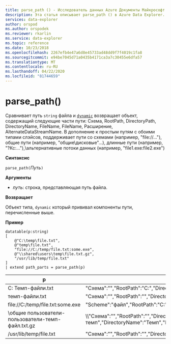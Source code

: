 ```yaml
---
title: parse_path () - Исследователь данных Azure Документы Майкрософт
description: Эта статья описывает parse_path () в Azure Data Explorer.
services: data-explorer
author: orspod
ms.author: orspodek
ms.reviewer: rkarlin
ms.service: data-explorer
ms.topic: reference
ms.date: 10/23/2018
ms.openlocfilehash: 2267efb4e47a6d8e45733ad48dd9f7f4019c1fa8
ms.sourcegitcommit: e94be7045d71a0435b4171ca3a7c30455e6dfa57
ms.translationtype: MT
ms.contentlocale: ru-RU
ms.lasthandoff: 04/22/2020
ms.locfileid: "81744659"
---
```

# <a name="parse_path"></a>parse_path()

Сравнивает путь `string` файла и [`dynamic`](./scalar-data-types/dynamic.md) возвращает объект, содержащий следующие части пути: Схема, RootPath, DirectoryPath, DirectoryName, FileName, FileName, Расширение, AlternateDataStreamName.
В дополнение к простым путям с обоими типами слэйсов, поддерживает пути со схемами (например, "file://..."), общие пути (например, "общие\\дисковые"...), длинные пути (например, "?Кс:..."),\\альтернативные потоки данных (например, "file1.exe:file2.exe")

**Синтаксис**

`parse_path(`*Путь*`)`

**Аргументы**

* *путь*: строка, представляющая путь файла.

**Возвращает**

Объект типа, `dynamic` который прививал компоненты пути, перечисленные выше.

**Пример**

<!-- csl: https://help.kusto.windows.net/Samples -->

```kusto
datatable(p:string) 
[
    @"C:\temp\file.txt",
    @"temp\file.txt",
    "file://C:/temp/file.txt:some.exe",
    @"\\shared\users\temp\file.txt.gz",
    "/usr/lib/temp/file.txt"
]
| extend path_parts = parse_path(p)

```

|p|path_parts
|---|---
|C: Темп-файли.txt|"Схема":"","RootPath":"C:","DirectoryPath":"C:\\темп","DirectoryName":"Темп","Filename":"filename":"file.txt","Расширение":"Txt","AlternateDataStreamName":"""
|темп-файли.txt|"Схема":"","RootPath":"","DirectoryPath":"Темп","DirectoryName":"Temp","FileyName":"Temp","Filename":"file.txt","Расширение":"txt","AlternateDataName":"""
|file://C:/temp/file.txt:some.exe|"Scheme":"файл","RootPath":"C:","DirectoryPath":"C:/temp","DirectoryName":"Темп","Filename":"filename":"file.txt","Расширение":"txt","AlternateDataStreamName":"some.exe"
|\\общие пользователи-пользователи-темп-файл.txt.gz|\\\\"Схема":"","RootPath":"","DirectoryPath":" Общие\\\\пользователи темп","DirectoryName":"Темп","Filename":"filename":"file.txt.gz","Расширение":"Gz","AlternateDataStreamName":""
|/usr/lib/temp/file.txt|"Схема":"","RootPath":"","DirectoryPath":"/usr/lib/temp","DirectoryName":"Temp","Filename":"filename":"file.txt","Расширение":"txt","AlternateDataStreamName":""
